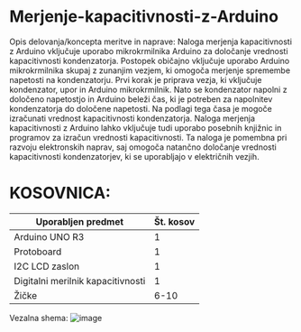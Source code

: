 # Merjenje-kapacitivnosti-z-Arduino
 
Opis delovanja/koncepta meritve in naprave:
Naloga merjenja kapacitivnosti z Arduino vključuje uporabo mikrokrmilnika Arduino za določanje vrednosti kapacitivnosti kondenzatorja. Postopek običajno vključuje uporabo Arduino mikrokrmilnika skupaj z zunanjim vezjem, ki omogoča merjenje spremembe napetosti na kondenzatorju.
Prvi korak je priprava vezja, ki vključuje kondenzator, upor in Arduino mikrokrmilnik. Nato se kondenzator napolni z določeno napetostjo in Arduino beleži čas, ki je potreben za napolnitev kondenzatorja do določene napetosti. Na podlagi tega časa je mogoče izračunati vrednost kapacitivnosti kondenzatorja.
Naloga merjenja kapacitivnosti z Arduino lahko vključuje tudi uporabo posebnih knjižnic in programov za izračun vrednosti kapacitivnosti. Ta naloga je pomembna pri razvoju elektronskih naprav, saj omogoča natančno določanje vrednosti kapacitivnosti kondenzatorjev, ki se uporabljajo v električnih vezjih.


# KOSOVNICA:

|Uporabljen predmet|Št. kosov|
|---|---|
|Arduino UNO R3|   1   |
|Protoboard|   1   |
|I2C LCD zaslon|   1   |
|Digitalni merilnik kapacitivnosti|   1   |
|Žičke|   6-10   |

Vezalna shema:
![image](https://github.com/NoSiht/Merjenje-kapacitivnosti-z-Arduino/assets/161247741/e58da991-aab1-420e-b7c2-e1e0fd61614b)
